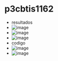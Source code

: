 # p3cbtis1162
- resultados
- ![image](https://github.com/user-attachments/assets/e9b82a4e-ae04-40d7-a432-88f1001712b1)
- ![image](https://github.com/user-attachments/assets/31fc7d40-af19-4558-be21-d181cac4ad07)
- ![image](https://github.com/user-attachments/assets/d4a87927-666f-484e-8ea4-62be882ad466)
- codigo
- ![image](https://github.com/user-attachments/assets/7c2e6e1b-dc7f-44c5-bd47-fdf959e799a5)
- ![image](https://github.com/user-attachments/assets/ad01955a-e4e9-49db-bb5e-500e2ec0432d)

